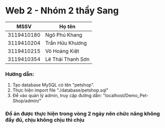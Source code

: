 # Web 2 - Nhóm 2 thầy Sang
| MSSV            | Họ tên             |
| :-------------: |--------------------|
| 3119410180      | Ngô Phú Khang      |
| 3119410204      | Trần Hữu Khương    |
| 3119410215      | Võ Hoàng Kiệt      |
| 3119410354      | Lê Thái Thanh Sơn  |
### Hướng dẫn:
1. Tạo database MySQL có tên "petshop".
2. Thực hiện import file "./database/petshop.sql"
3. Để vào quản lý admin, truy cập đường dẫn: "localhost/Demo_Pet-Shop/admin/"
### Đồ án được thực hiện trong vòng 2 ngày nên chức năng không đầy đủ, chịu không chịu thì chịu
